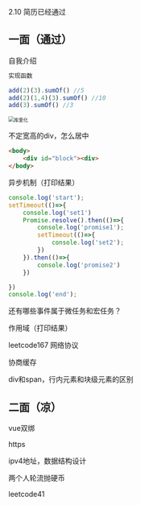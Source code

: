2.10 简历已经通过

## 一面（通过）

自我介绍

```javascript
实现函数

add(2)(3).sumOf() //5
add(2)(1,4)(3).sumOf() //10
add(3).sumOf() //3
```

<img src="C:\Users\NHT\Desktop\前端复习\img\库里化.PNG" alt="库里化" style="zoom: 67%;" />



不定宽高的div，怎么居中

```html
<body>
	<div id="block"><div>
</body>
```

异步机制（打印结果）

```javascript
console.log('start');
setTimeout(()=>{
    console.log('set1')
    Promise.resolve().then(()=>{
        console.log('promise1');
        setTimeout(()=>{
            console.log('set2');
        })
    }).then(()=>{
        console.log('promise2')
    })

})
console.log('end');
```

还有哪些事件属于微任务和宏任务？

作用域（打印结果）

leetcode167
网络协议

协商缓存

div和span，行内元素和块级元素的区别



## 二面（凉）

vue双绑

https

ipv4地址，数据结构设计

两个人轮流抛硬币

leetcode41

